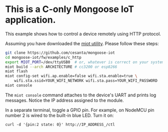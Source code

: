 # This is a C-only Mongoose IoT application.


This example shows how to control a device remotely using HTTP protocol.

Assuming you have downloaded the
[miot utility](https://mongoose-iot.com/software.html).
Please follow these steps:

```Bash
git clone https://github.com/cesanta/mongoose-iot
cd mongoose-iot/fw/examples/c_http
export MIOT_PORT=/dev/ttyUSB0  # or, whatever is correct on your system
miot build --arch ARCHITECTURE # cc3200 or esp8266
miot flash
miot config-set wifi.ap.enable=false wifi.sta.enable=true \
	wifi.sta.ssid=YOUR_WIFI_NETWORK wifi.sta.pass=YOUR_WIFI_PASSWORD
miot console
```

The `miot console` command attaches to the device's UART and prints
log messages. Notice the IP address assigned to the module.

In a separate terminal, toggle a GPIO pin. For example, on NodeMCU pin
number 2 is wired to the built-in blue LED. Turn it on:

```
curl -d '{pin:2 state: 0}' http://IP_ADDRESS_/ctl
```
